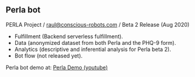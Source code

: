 ## Perla bot
PERLA Project / raul@conscious-robots.com / Beta 2 Release (Aug 2020)

- Fulfillment (Backend serverless fulfillment).
- Data (anonymized dataset from both Perla and the PHQ-9 form). 
- Analytics (descriptive and inferential analysis for Perla beta 2). 
- Bot flow (not released yet).

Perla bot demo at: [Perla Demo (youtube)](https://www.youtube.com/watch?v=1ph-8UHc2IM)

